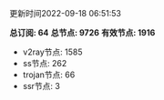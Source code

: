 更新时间2022-09-18 06:51:53

**总订阅: 64**
**总节点: 9726**
**有效节点: 1916**
- v2ray节点: 1585
- ss节点: 262
- trojan节点: 66
- ssr节点: 3
